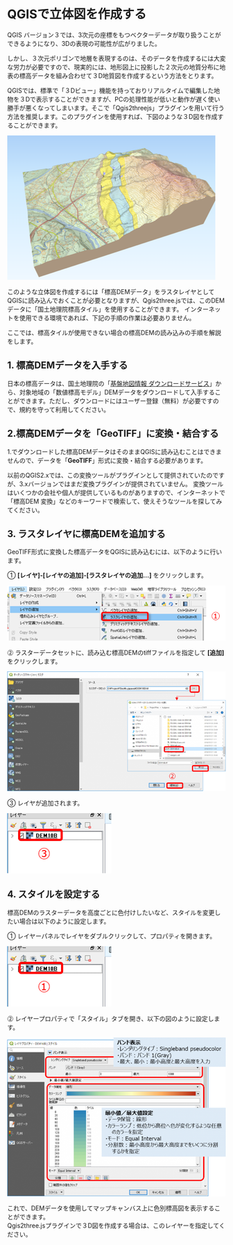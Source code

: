 # QGISで立体図を作成する

QGIS バージョン３では、3次元の座標をもつベクターデータが取り扱うことができるようになり、3Dの表現の可能性が広がりました。

しかし、３次元ポリゴンで地層を表現するのは、そのデータを作成するには大変な労力が必要ですので、現実的には、地形図上に投影した２次元の地質分布に地表の標高データを組み合わせて３D地質図を作成するという方法をとります。  

QGISでは、標準で「３Dビュー」機能を持っておりリアルタイムで編集した地物を３Dで表示することができますが、PCの処理性能が低いと動作が遅く使い勝手が悪くなってしまいます。そこで「Qgis2threejs」プラグインを用いて行う方法を推奨します。このプラグインを使用すれば、下図のような３D図を作成することができます。

![3d地質図](./img/threejs-01.png)  

このような立体図を作成するには「標高DEMデータ」をラスタレイヤとしてQGISに読み込んでおくことが必要となりますが、Qgis2three.jsでは、このDEMデータに「国土地理院標高タイル」を使用することができます。
インターネットを使用できる環境であれば、下記の手順の作業は必要ありません。  

ここでは、標高タイルが使用できない場合の標高DEMの読み込みの手順を解説をします。

## 1. 標高DEMデータを入手する

日本の標高データは、国土地理院の「[基盤地図情報 ダウンロードサービス](https://fgd.gsi.go.jp/download/menu.php)」から、対象地域の「数値標高モデル」DEMデータをダウンロードして入手することができます。ただし、ダウンロードにはユーザー登録（無料）が必要ですので、規約を守って利用してください。

## 2.標高DEMデータを「GeoTIFF」に変換・結合する

1.でダウンロードした標高DEMデータはそのままQGISに読み込むことはできませんので、データを「**GeoTIFF**」形式に変換・結合する必要があります。

以前のQGIS2.xでは、この変換ツールがプラグインとして提供されていたのですが、3.xバージョンではまだ変換プラグインが提供されていません。 変換ツールはいくつかの会社や個人が提供しているものがありますので、インターネットで「標高DEM 変換」などのキーワードで検索して、使えそうなツールを探してみてください。  

## 3. ラスタレイヤに標高DEMを追加する

GeoTIFF形式に変換した標高データをQGISに読み込むには、以下のように行います。  

① **[レイヤ]-[レイヤの追加]-[ラスタレイヤの追加…]** をクリックします。  

![](./img/threejs-02.png)

⓶ ラスターデータセットに、読み込む標高DEMのtiffファイルを指定して **[追加]** をクリックします。  

![](./img/threejs-03.png)  

③ レイヤが追加されます。  

![](./img/threejs-04.png)  

## 4. スタイルを設定する

標高DEMのラスターデータを高度ごとに色付けしたいなど、スタイルを変更したい場合は以下のように設定します。  

① レイヤーパネルでレイヤをダブルクリックして、プロパティを開きます。  

![](./img/threejs-05.png)  

⓶ レイヤープロパティで「スタイル」タブを開き、以下の図のように設定します。  

![](./img/threejs-06.png)  

これで、DEMデータを使用してマップキャンバス上に色別標高図を表示することができます。  
Qgis2three.jsプラグインで３D図を作成する場合は、このレイヤーを指定してください。  